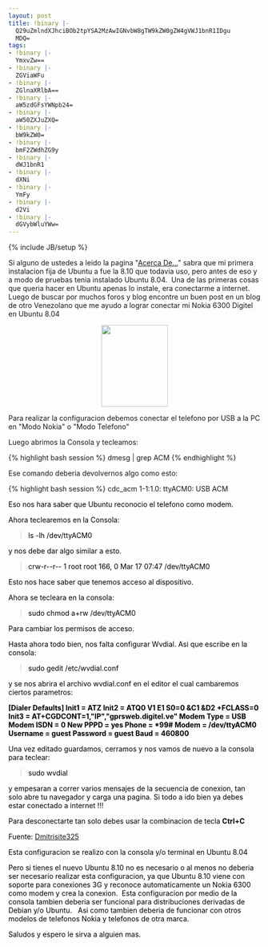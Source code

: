 ```yaml
---
layout: post
title: !binary |-
  Q29uZmlndXJhciBOb2tpYSA2MzAwIGNvbW8gTW9kZW0gZW4gVWJ1bnR1IDgu
  MDQ=
tags:
- !binary |-
  YmxvZw==
- !binary |-
  ZGViaWFu
- !binary |-
  ZGlnaXRlbA==
- !binary |-
  aW5zdGFsYWNpb24=
- !binary |-
  aW50ZXJuZXQ=
- !binary |-
  bW9kZW0=
- !binary |-
  bmF2ZWdhZG9y
- !binary |-
  dWJ1bnR1
- !binary |-
  dXNi
- !binary |-
  YmFy
- !binary |-
  d2Vi
- !binary |-
  dGVybWluYWw=
---
```

{% include JB/setup %}

Si alguno de ustedes a leido la pagina "<a title="Acerca de Jamunix Blog" href="http://blog.jam.net.ve/about/" target="_blank">Acerca De...</a>" sabra que mi primera instalacion fija de Ubuntu a fue la 8.10 que todavia uso, pero antes de eso y a modo de pruebas tenia instalado Ubuntu 8.04.  Una de las primeras cosas que queria hacer en Ubuntu apenas lo instale, era conectarme a internet. Luego de buscar por muchos foros y blog encontre un buen post en un blog de otro Venezolano que me ayudo a lograr conectar mi Nokia 6300 Digitel en Ubuntu 8.04
<p style="text-align: center;"><img class="aligncenter" title="Nokia 6300" src="http://www.jam.net.ve/blog/imagenes/nokia6300.gif" alt="" width="133" height="163" /></p>

Para realizar la configuracion debemos conectar el telefono por USB a la PC en "Modo Nokia" o "Modo Telefono"

Luego abrimos la Consola y tecleamos:

{% highlight bash session %}
dmesg | grep ACM
{% endhighlight %}

Ese comando deberia devolvernos algo como esto:

{% highlight bash session %}
cdc_acm 1-1:1.0: ttyACM0: USB ACM


<span style="color: #000000;">Eso nos hara saber que Ubuntu reconocio el telefono como modem.</span>

<span style="color: #000000;">Ahora teclearemos en la Consola:</span>
<blockquote><span style="color: #000000;">ls -lh /dev/ttyACM0</span></blockquote>
<span style="color: #000000;">y nos debe dar algo similar a esto.</span>
<blockquote><span style="color: #000000;">crw-r--r-- 1 root root 166, 0 Mar 17 07:47 /dev/ttyACM0</span></blockquote>
<span style="color: #000000;">Esto nos hace saber que tenemos acceso al dispositivo.</span>

<span style="color: #000000;">Ahora se tecleara en la consola:</span>
<blockquote><span style="color: #000000;">sudo chmod a+rw /dev/ttyACM0</span></blockquote>
<span style="color: #000000;">Para cambiar los permisos de acceso.</span>

<span style="color: #000000;">Hasta ahora todo bien, nos falta configurar Wvdial. Asi que escribe en la consola:</span>
<blockquote><span style="color: #000000;">sudo gedit /etc/wvdial.conf</span></blockquote>
<span style="color: #000000;">y se nos abrira el archivo wvdial.conf en el editor el cual cambaremos ciertos parametros:</span>

<strong><span style="color: #000000;">[Dialer Defaults]
Init1 = ATZ
Init2 = ATQ0 V1 E1 S0=0 &amp;C1 &amp;D2 +FCLASS=0
Init3 = AT+CGDCONT=1,"IP","gprsweb.digitel.ve"
Modem Type = USB Modem
ISDN = 0
New PPPD = yes
Phone = *99#
Modem = /dev/ttyACM0
Username = guest
Password = guest
Baud = 460800</span></strong>

<span style="color: #000000;">Una vez editado guardamos, cerramos y nos vamos de nuevo a la consola para teclear:</span>
<blockquote><span style="color: #000000;">sudo wvdial</span></blockquote>
<span style="color: #000000;">y empesaran a correr varios mensajes de la secuencia de conexion, tan solo abre tu navegador y carga una pagina. Si todo a ido bien ya debes estar conectado a internet !!!</span>

<span style="color: #000000;">Para desconectarte tan solo debes usar la combinacion de tecla <strong>Ctrl+C</strong></span>

<span style="color: #000000;">Fuente: <a title="DmitriSite325" href="http://dmitrisite325.blogspot.com/2007/12/usando-un-celular-como-modem-en-ubuntu.html" target="_blank">Dmitrisite325</a></span>

<span style="color: #000000;">Esta configuracion se realizo con la consola y/o terminal en Ubuntu 8.04</span>

<span style="color: #000000;">Pero si tienes el nuevo Ubuntu 8.10 no es necesario o al menos no deberia ser necesario realizar esta configuracion, ya que Ubuntu 8.10 viene con soporte para conexiones 3G y reconoce automaticamente un Nokia 6300 como modem y crea la conexion.  Esta configuracion por medio de la consola tambien deberia ser funcional para distribuciones derivadas de Debian y/o Ubuntu.   Asi como tambien deberia de funcionar con otros modelos de telefonos Nokia y telefonos de otra marca.
</span>

<span style="color: #000000;">Saludos y espero le sirva a alguien mas.
</span>
